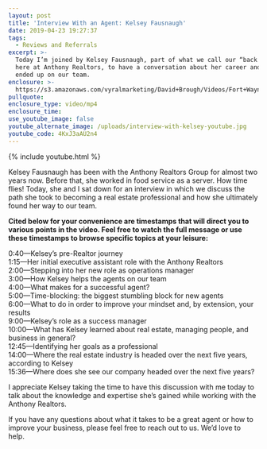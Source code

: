 ```yaml
---
layout: post
title: 'Interview With an Agent: Kelsey Fausnaugh'
date: 2019-04-23 19:27:37
tags:
  - Reviews and Referrals
excerpt: >-
  Today I’m joined by Kelsey Fausnaugh, part of what we call our “back office”
  here at Anthony Realtors, to have a conversation about her career and how she
  ended up on our team.
enclosure: >-
  https://s3.amazonaws.com/vyralmarketing/David+Brough/Videos/Fort+Wayne+Real+Estate-+Interview+With+an+Agent-+Kelsey+Fausnaugh.mp4
pullquote:
enclosure_type: video/mp4
enclosure_time:
use_youtube_image: false
youtube_alternate_image: /uploads/interview-with-kelsey-youtube.jpg
youtube_code: 4KxJ3aAU2n4
---
```


{% include youtube.html %}

Kelsey Fausnaugh has been with the Anthony Realtors Group for almost two years now. Before that, she worked in food service as a server. How time flies\! Today, she and I sat down for an interview in which we discuss the path she took to becoming a real estate professional and how she ultimately found her way to our team.

**Cited below for your convenience are timestamps that will direct you to various points in the video. Feel free to watch the full message or use these timestamps to browse specific topics at your leisure:&nbsp;**

0:40—Kelsey’s pre-Realtor journey<br>1:15—Her initial executive assistant role with the Anthony Realtors<br>2:00—Stepping into her new role as operations manager<br>3:00—How Kelsey helps the agents on our team<br>4:00—What makes for a successful agent?<br>5:00—Time-blocking: the biggest stumbling block for new agents<br>6:00—What to do in order to improve your mindset and, by extension, your results<br>9:00—Kelsey’s role as a success manager<br>10:00—What has Kelsey learned about real estate, managing people, and business in general?<br>12:45—Identifying her goals as a professional<br>14:00—Where the real estate industry is headed over the next five years, according to Kelsey<br>15:36—Where does she see our company headed over the next five years?&nbsp;

I appreciate Kelsey taking the time to have this discussion with me today to talk about the knowledge and expertise she’s gained while working with the Anthony Realtors.

If you have any questions about what it takes to be a great agent or how to improve your business, please feel free to reach out to us. We’d love to help.